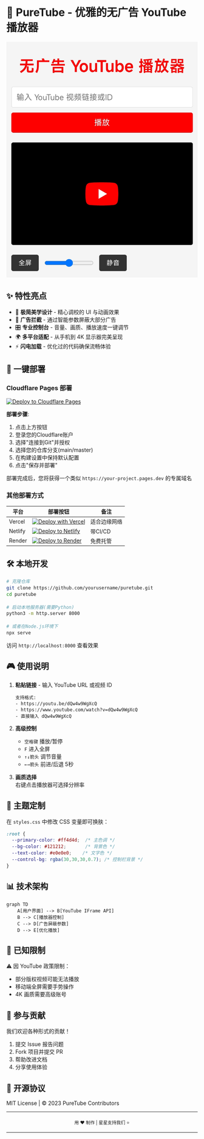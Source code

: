 # 🎥 PureTube - 优雅的无广告 YouTube 播放器  

![PureTube 界面展示](./screenshot.jpg)  

## ✨ 特性亮点  

- 🌈 **极简美学设计** - 精心调校的 UI 与动画效果  
- 🚫 **广告拦截** - 通过智能参数屏蔽大部分广告  
- 🎛️ **专业控制台** - 音量、画质、播放速度一键调节  
- 🌍 **多平台适配** - 从手机到 4K 显示器完美呈现  
- ⚡ **闪电加载** - 优化过的代码确保流畅体验  

## 🚀 一键部署

### Cloudflare Pages 部署

[![Deploy to Cloudflare Pages](https://deploy.workers.cloudflare.com/button)](https://dash.cloudflare.com/?to=/:account/pages/new/upload?url=https://github.com/yourusername/puretube)

**部署步骤**:
1. 点击上方按钮
2. 登录您的Cloudflare账户
3. 选择"连接到Git"并授权
4. 选择您的仓库分支(main/master)
5. 在构建设置中保持默认配置
6. 点击"保存并部署"

部署完成后，您将获得一个类似 `https://your-project.pages.dev` 的专属域名

### 其他部署方式

| 平台 | 部署按钮 | 备注 |
|------|----------|------|
| Vercel | [![Deploy with Vercel](https://vercel.com/button)](https://vercel.com/new/clone?repository-url=https://github.com/yourusername/puretube) | 适合边缘网络 |
| Netlify | [![Deploy to Netlify](https://www.netlify.com/img/deploy/button.svg)](https://app.netlify.com/start/deploy?repository=https://github.com/yourusername/puretube) | 带CI/CD |
| Render | [![Deploy to Render](https://render.com/images/deploy-to-render-button.svg)](https://render.com/deploy) | 免费托管 |

## 🛠️ 本地开发

```bash
# 克隆仓库
git clone https://github.com/yourusername/puretube.git
cd puretube

# 启动本地服务器(需要Python)
python3 -m http.server 8000

# 或者在Node.js环境下
npx serve
```

访问 `http://localhost:8000` 查看效果

## 🎮 使用说明  

1. **粘贴链接** - 输入 YouTube URL 或视频 ID  
   ```
   支持格式:
   - https://youtu.be/dQw4w9WgXcQ
   - https://www.youtube.com/watch?v=dQw4w9WgXcQ
   - 直接输入 dQw4w9WgXcQ
   ```

2. **高级控制**  
   - `空格键` 播放/暂停  
   - `F` 进入全屏  
   - `↑↓箭头` 调节音量  
   - `←→箭头` 前进/后退 5秒  

3. **画质选择**  
   右键点击播放器可选择分辨率  

## 🌈 主题定制  

在 `styles.css` 中修改 CSS 变量即可换肤：  
```css
:root {
  --primary-color: #ff4d4d;  /* 主色调 */
  --bg-color: #121212;       /* 背景色 */
  --text-color: #e0e0e0;    /* 文字色 */
  --control-bg: rgba(30,30,30,0.7); /* 控制栏背景 */
}
```

## 📊 技术架构  

```mermaid
graph TD
    A[用户界面] --> B[YouTube IFrame API]
    B --> C[播放器控制]
    C --> D[广告屏蔽参数]
    D --> E[优化播放]
```

## 🚧 已知限制  

⚠️ 因 YouTube 政策限制：  
- 部分版权视频可能无法播放  
- 移动端全屏需要手势操作  
- 4K 画质需要高级账号  

## 🤝 参与贡献  

我们欢迎各种形式的贡献！  
1. 提交 Issue 报告问题  
2. Fork 项目并提交 PR  
3. 帮助改进文档  
4. 分享使用体验  

## 📜 开源协议  

MIT License | © 2023 PureTube Contributors  

---

<div align="center">
  <sub>用 ❤️ 制作 | 星星支持我们 ⭐</sub>
</div>

---
